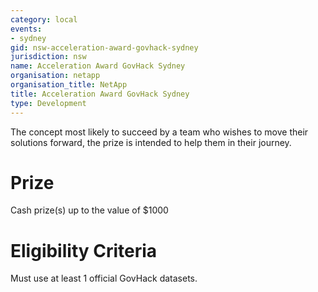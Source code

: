 ```yaml
---
category: local
events:
- sydney
gid: nsw-acceleration-award-govhack-sydney
jurisdiction: nsw
name: Acceleration Award GovHack Sydney
organisation: netapp
organisation_title: NetApp
title: Acceleration Award GovHack Sydney
type: Development
---
```


The concept most likely to succeed by a team who wishes to move their solutions forward, the prize is intended to help them in their journey.

# Prize
Cash prize(s) up to the value of $1000

# Eligibility Criteria
Must use at least 1 official GovHack datasets.
